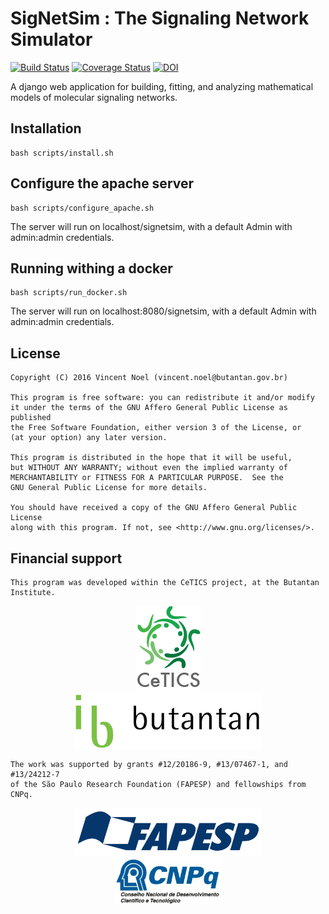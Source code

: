 # SigNetSim : The Signaling Network Simulator
[![Build Status](https://travis-ci.org/vincent-noel/SigNetSim.svg?branch=master)](https://travis-ci.org/vincent-noel/SigNetSim) [![Coverage Status](https://coveralls.io/repos/github/vincent-noel/SigNetSim/badge.svg?branch=develop)](https://coveralls.io/github/vincent-noel/SigNetSim?branch=develop) [![DOI](https://zenodo.org/badge/20701382.svg)](https://zenodo.org/badge/latestdoi/20701382)


A django web application for building, fitting, and analyzing mathematical models of molecular signaling networks.


## Installation

	bash scripts/install.sh


## Configure the apache server

	bash scripts/configure_apache.sh

The server will run on localhost/signetsim, with a default Admin with admin:admin credentials.


## Running withing a docker

	bash scripts/run_docker.sh

The server will run on localhost:8080/signetsim, with a default Admin with admin:admin credentials.


## License

	Copyright (C) 2016 Vincent Noel (vincent.noel@butantan.gov.br)

	This program is free software: you can redistribute it and/or modify
	it under the terms of the GNU Affero General Public License as published
	the Free Software Foundation, either version 3 of the License, or
	(at your option) any later version.

	This program is distributed in the hope that it will be useful,
	but WITHOUT ANY WARRANTY; without even the implied warranty of
	MERCHANTABILITY or FITNESS FOR A PARTICULAR PURPOSE.  See the
	GNU General Public License for more details.

	You should have received a copy of the GNU Affero General Public License
	along with this program. If not, see <http://www.gnu.org/licenses/>.

## Financial support

	This program was developed within the CeTICS project, at the Butantan Institute.

<p align="center">
	<a href="http://cetics.butantan.gov.br"><img src="docs/logos/cetics.png" align="middle" hspace="50"></a>
	<a href="http://www.butantan.gov.br"><img src="docs/logos/butantan.png" width="300" align="middle" hspace="50"></a>
</p>

	The work was supported by grants #12/20186-9, #13/07467-1, and #13/24212-7
	of the São Paulo Research Foundation (FAPESP) and fellowships from CNPq.


<p align="center">
	<a href="http://www.fapesp.br"><img src="docs/logos/FAPESP.jpg" width="300" align="middle" hspace="50"></a>
	<a href="http://cnpq.br"><img src="docs/logos/CNPq.jpg" width="175" align="middle" hspace="50"></a>
</p>
